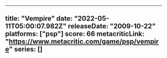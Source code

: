 
---
title: "Vempire"
date: "2022-05-11T05:00:07.982Z"
releaseDate: "2009-10-22"
platforms: ["psp"]
score: 66
metacriticLink: "https://www.metacritic.com/game/psp/vempire"
series: []
---
